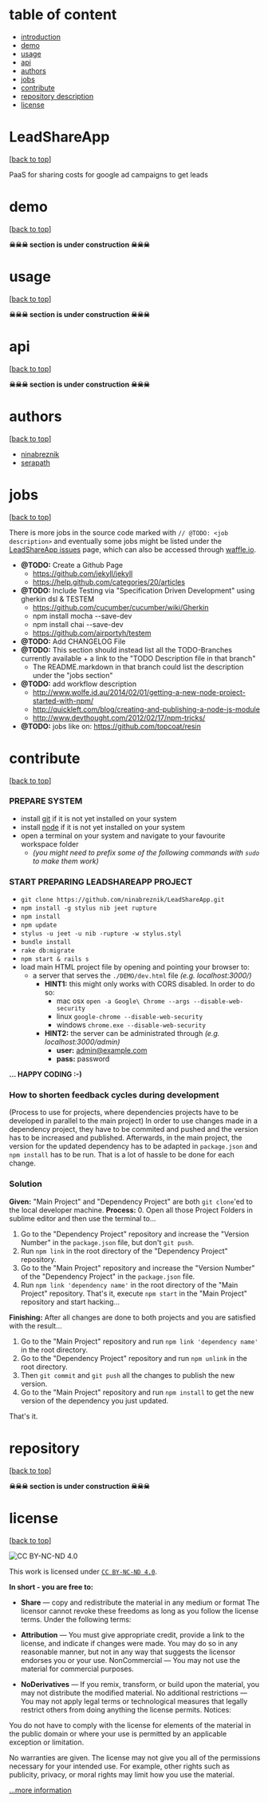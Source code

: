 table of content
=======
* [introduction](#leadshareapp)
* [demo](#demo)
* [usage](#usage)
* [api](#api)
* [authors](#authors)
* [jobs](#jobs)
* [contribute](#contribute)
* [repository description](#repository)
* [license](#license)




LeadShareApp
=====
[[back to top](#table-of-content)]

PaaS for sharing costs for google ad campaigns to get leads




demo
=======
[[back to top](#table-of-content)]

__☠☠☠ section is under construction ☠☠☠__




usage
=======
[[back to top](#table-of-content)]

__☠☠☠ section is under construction ☠☠☠__




api
=======
[[back to top](#table-of-content)]

__☠☠☠ section is under construction ☠☠☠__




authors
=======
[[back to top](#table-of-content)]

* [ninabreznik](https://github.com/ninabreznik "Nina Breznik")
* [serapath](https://github.com/serapath "Alexander Praetorius")




jobs
=======
[[back to top](#table-of-content)]

There is more jobs in the source code marked with `// @TODO: <job description>` and eventually some jobs might be listed under the [LeadShareApp issues](https://github.com/ninabreznik/LeadShareApp/issues "LeadShareApp - open issues") page, which can also be accessed through [waffle.io](https://waffle.io/ninabreznik/LeadShareApp "LeadShareApp - open issues").
* __@TODO:__ Create a Github Page
  * https://github.com/jekyll/jekyll
  * https://help.github.com/categories/20/articles
* __@TODO:__ Include Testing via "Specification Driven Development" using gherkin dsl & TESTEM
  * https://github.com/cucumber/cucumber/wiki/Gherkin
  * npm install mocha --save-dev
  * npm install chai --save-dev
  * https://github.com/airportyh/testem
* __@TODO:__ Add CHANGELOG File
* __@TODO:__ This section should instead list all the TODO-Branches currently available + a link to the "TODO Description file in that branch"
  * The README.markdown in that branch could list the description under the "jobs section"
* __@TODO:__ add workflow description
  * http://www.wolfe.id.au/2014/02/01/getting-a-new-node-project-started-with-npm/ 
  * http://quickleft.com/blog/creating-and-publishing-a-node-js-module
  * http://www.devthought.com/2012/02/17/npm-tricks/
* __@TODO:__ jobs like on: https://github.com/topcoat/resin




contribute
=======
[[back to top](#table-of-content)]

### PREPARE SYSTEM
  * install [git](http://git-scm.com "git") if it is not yet installed on your system
  * install [node](http://nodejs.org "nodejs") if it is not yet installed on your system
  * open a terminal on your system and navigate to your favourite workspace folder
    * _(you might need to prefix some of the following commands with `sudo` to make them work)_

### START PREPARING LEADSHAREAPP PROJECT
* `git clone https://github.com/ninabreznik/LeadShareApp.git`
* `npm install -g stylus nib jeet rupture`
* `npm install`
* `npm update`
* `stylus -u jeet -u nib -rupture -w stylus.styl`
* `bundle install`
* `rake db:migrate`
* `npm start & rails s`
* load main HTML project file by opening and pointing your browser to:
  * a server that serves the `./DEMO/dev.html` file _(e.g. localhost:3000/)_
    * __HINT1:__ this might only works with CORS disabled. In order to do so:
      * mac osx `open -a Google\ Chrome --args --disable-web-security`
      * linux `google-chrome --disable-web-security`
      * windows `chrome.exe --disable-web-security`
    * __HINT2:__ the server can be administrated through _(e.g. localhost:3000/admin)_
      * __user:__ admin@example.com
      * __pass:__ password

__... HAPPY CODING :-)__



### How to shorten feedback cycles during development
(Process to use for projects, where dependencies projects have to be developed in parallel to the main project)
In order to use changes made in a dependency project, they have to be commited and pushed and the version has to be increased and published.
Afterwards, in the main project, the version for the updated dependency has to be adapted in `package.json` and `npm install` has to be run.
That is a lot of hassle to be done for each change.


### Solution
__Given:__ "Main Project" and "Dependency Project" are both `git clone`'ed to the local developer machine.
__Process:__
0. Open all those Project Folders in sublime editor and then use the terminal to...
1. Go to the "Dependency Project" repository and increase the "Version Number" in the `package.json` file, but don't `git push`.
2. Run `npm link` in the root directory of the "Dependency Project" repository.
3. Go to the "Main Project" repository and increase the "Version Number" of the "Dependency Project" in the `package.json` file.
4. Run `npm link 'dependency name'` in the root directory of the "Main Project" repository.
That's it, execute `npm start` in the "Main Project" repository and start hacking...

__Finishing:__ After all changes are done to both projects and you are satisfied with the result...
1. Go to the "Main Project" repository and run `npm link 'dependency name'` in the root directory.
2. Go to the "Dependency Project" repository and run `npm unlink` in the root directory.
3. Then `git commit` and `git push` all the changes to publish the new version.
4. Go to the "Main Project" repository and run `npm install` to get the new version of the dependency you just updated.

That's it.




repository
=======
[[back to top](#table-of-content)]

__☠☠☠ section is under construction ☠☠☠__




license
=======
[[back to top](#table-of-content)]

![CC BY-NC-ND 4.0](https://i.creativecommons.org/l/by-nc-nd/4.0/88x31.png "Creative Commons Attribution-NonCommercial-NoDerivatives 4.0 International License")

This work is licensed under <a rel="license" href="https://creativecommons.org/licenses/by-nc-nd/4.0/legalcode" alt="Creative Commons Attribution-NonCommercial-NoDerivatives 4.0 International License">`CC BY-NC-ND 4.0`</a>.

__In short - you are free to:__

* __Share__ — copy and redistribute the material in any medium or format
The licensor cannot revoke these freedoms as long as you follow the license terms.
Under the following terms:

* __Attribution__ — You must give appropriate credit, provide a link to the license, and indicate if changes were made. You may do so in any reasonable manner, but not in any way that suggests the licensor endorses you or your use.
NonCommercial — You may not use the material for commercial purposes.

* __NoDerivatives__ — If you remix, transform, or build upon the material, you may not distribute the modified material.
No additional restrictions — You may not apply legal terms or technological measures that legally restrict others from doing anything the license permits.
Notices:

You do not have to comply with the license for elements of the material in the public domain or where your use is permitted by an applicable exception or limitation.

No warranties are given. The license may not give you all of the permissions necessary for your intended use. For example, other rights such as publicity, privacy, or moral rights may limit how you use the material.

[...more information](https://raw.github.com/ninabreznik/LeadShareApp/master/LICENSE "Creative Commons Attribution-NonCommercial-NoDerivatives 4.0 International License")
